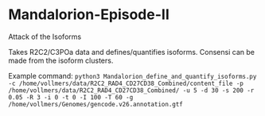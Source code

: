 # Mandalorion-Episode-II #
Attack of the Isoforms

Takes R2C2/C3POa data and defines/quantifies isoforms.
Consensi can be made from the isoform clusters.

Example command:
```python3 Mandalorion_define_and_quantify_isoforms.py -c /home/vollmers/data/R2C2_RAD4_CD27CD38_Combined/content_file -p /home/vollmers/data/R2C2_RAD4_CD27CD38_Combined/ -u 5 -d 30 -s 200 -r 0.05 -R 3 -i 0 -t 0 -I 100 -T 60 -g /home/vollmers/Genomes/gencode.v26.annotation.gtf```
